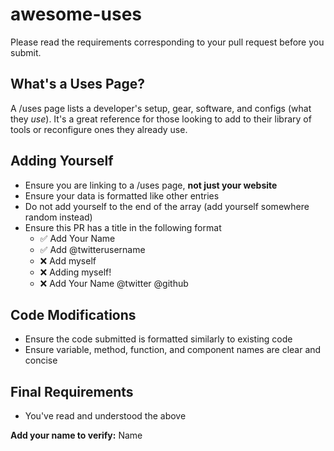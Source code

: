 # awesome-uses

Please read the requirements corresponding to your pull request before you submit.

## What's a Uses Page?

A /uses page lists a developer's setup, gear, software, and configs (what they *use*). It's a great reference for those looking to add to their library of tools or reconfigure ones they already use.

## Adding Yourself

* Ensure you are linking to a /uses page, **not just your website**
* Ensure your data is formatted like other entries
* Do not add yourself to the end of the array (add yourself somewhere random instead)
* Ensure this PR has a title in the following format
    * ✅ Add Your Name
    * ✅ Add @twitterusername
    * ❌ Add myself
    * ❌ Adding myself!
    * ❌ Add Your Name @twitter @github

## Code Modifications

* Ensure the code submitted is formatted similarly to existing code
* Ensure variable, method, function, and component names are clear and concise

## Final Requirements

* You've read and understood the above

**Add your name to verify:** Name